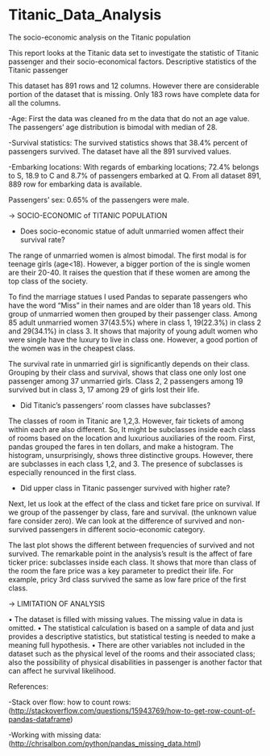 # Titanic_Data_Analysis

The socio-economic analysis on the Titanic population

This report looks at the Titanic data set to investigate the statistic of Titanic passenger and their socio-economical factors.
Descriptive statistics of the Titanic passenger

This dataset has 891 rows and 12 columns.  However there are considerable portion of the dataset that is missing. Only 183 rows have complete data for all the columns.

-Age:  First the data was cleaned fro m the data that do not an age value. The passengers’ age distribution is bimodal with median of 28. 


-Survival statistics: The survived statistics shows that 38.4% percent of passengers survived. The dataset have all the 891 survived values.


-Embarking locations: With regards of embarking locations; 72.4% belongs to S, 18.9 to C and 8.7% of passengers embarked at Q.  From all dataset 891, 889 row for embarking data   is available.

Passengers’ sex: 0.65% of the passengers were male.

-> SOCIO-ECONOMIC of TITANIC POPULATION 

- Does socio-economic statue of adult unmarried women affect their survival rate?

The range of unmarried women is almost bimodal. The first modal is for teenage girls (age<18). However, a bigger portion of the is single women are their 20-40. It raises the question that if these women are among the top class of the society.

To find the marriage statues I used Pandas to separate passengers who have the word “Miss” in their names and are older than 18 years old. This group of unmarried women then grouped by their passenger class. Among 85 adult unmarried women 37(43.5%) where in class 1, 19(22.3%) in class 2 and 29(34.1%) in class 3. It shows that majority of young adult women who were single have the luxury to live in class one. However, a good portion of the women was in the cheapest class.  

The survival rate in unmarried girl is significantly depends on their class. Grouping by their class and survival, shows that class one only lost one passenger among 37 unmarried girls. Class 2, 2 passengers among 19 survived but in class 3, 17 among 29 of girls lost their life. 

- Did Titanic’s passengers’ room classes have subclasses? 

The classes of room in Titanic are 1,2,3. However, fair tickets of among within each are also different. So, It might be subclasses inside each class of rooms based on the location and luxurious auxiliaries of the room. 
First, pandas grouped the fares in ten dollars, and make a histogram. The histogram, unsurprisingly, shows three distinctive groups.  However, there are subclasses in each class 1,2, and 3. The presence of subclasses is especially renounced in the first class.
 
- Did upper class in Titanic passenger survived with higher rate?

Next, let us look at the effect of the class and ticket fare price on survival. If we group of the passenger by class, fare and survival. (the unknown value fare consider zero). We can look at the difference of survived and non-survived passengers in different socio-economic category. 

The last plot shows the different between frequencies of survived and not survived. The remarkable point in the analysis’s result is the affect of fare ticker price: subclasses inside each class. It shows that   more than class of the room the fare price was a key parameter to predict their life. For example, pricy 3rd class survived the same as low fare price of the first class.

 

-> LIMITATION OF ANALYSIS

•	The dataset is filled with missing values. The missing value in   data is omitted.
•	The statistical calculation is based on a sample of data and just provides a descriptive statistics, but statistical testing is needed to make a meaning full hypothesis.
•	There are other variables not included in the dataset such as the physical level of the rooms and their associated class; also the possibility of physical disabilities in passenger is another factor that can affect he survival likelihood. 


References:

-Stack over flow: how to count rows: (http://stackoverflow.com/questions/15943769/how-to-get-row-count-of-pandas-dataframe)


-Working with missing data:
(http://chrisalbon.com/python/pandas_missing_data.html)


